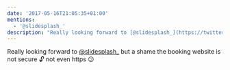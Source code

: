 ```yaml
---
date: '2017-05-16T21:05:35+01:00'
mentions:
  - '@slidesplash_'
description: "Really looking forward to [@slidesplash_](https://twitter.com/@slidesplash_) but a shame the booking website is not secure \U0001F513 not even https \U0001F615"
---
```

Really looking forward to [@slidesplash_](https://twitter.com/@slidesplash_) but a shame the booking website is not secure 🔓 not even https 😕
